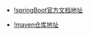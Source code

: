 - [!springBoot官方文档地址](https://docs.spring.io/spring-boot/docs/current/reference/html/)

- [!maven仓库地址](https://mvnrepository.com/)
